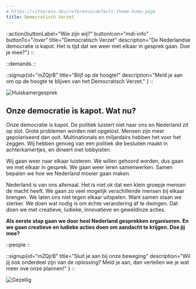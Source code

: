 ```yaml
---
# https://vitepress.dev/reference/default-theme-home-page
title: Democratisch Verzet
---
```


::action{buttonLabel="Wie zijn wij?" buttonIcon="mdi-info" buttonTo="/over" title="Democratisch Verzet" description="De Nederlandse democratie is kapot. Het is tijd dat we weer met elkaar in gesprek gaan. Doe je mee?"}
::

::demands
::

::signup{id="mZQjrB" title="Blijf op de hoogte!" description="Meld je aan om op de hoogte te blijven van het Democratisch Verzet." }
::

![Huiskamergesprek](/img/huiskamergesprek.webp)

## Onze democratie is kapot. Wat nu?

Onze democratie is kapot. De politiek luistert niet naar ons en Nederland zit op slot. Grote problemen worden niet opgelost. Mensen zijn meer gepolariseerd dan ooit. Multinationals en miljardairs hebben het voor het zeggen. Wij hebben genoeg van een politiek die besluiten maakt in achterkamertjes, en dineert met lobbyisten.

Wij gaan weer naar elkaar luisteren. We willen gehoord worden, dus gaan we met elkaar in gesprek. We gaan weer leren samenwerken. Samen bepalen we hoe we Nederland mooier gaan maken.

Nederland is van ons allemaal. Het is niet ok dat een klein groepje mensen de macht heeft. We gaan zo veel mogelijk verschillende mensen bij elkaar brengen. We laten ons niet tegen elkaar uitspelen. Want samen staan we sterker. We doen wat nodig is om échte verandering af te dwingen. Dat doen we met creatieve, ludieke, innovatieve en geweldloze acties.

**Als eerste stap gaan we door heel Nederland gesprekken organiseren. En we gaan creatieve en ludieke acties doen om aandacht te krijgen. Doe jij mee?**

::people
::

::signup{id="mZQjrB" title="Sluit je aan bij onze beweging" description="Wil jij ook onderdeel zijn van de oplossing? Meld je aan, dan vertellen we je wat meer ove onze plannen!" }
::

![Gezellig](/img/gezellig-2.webp)
